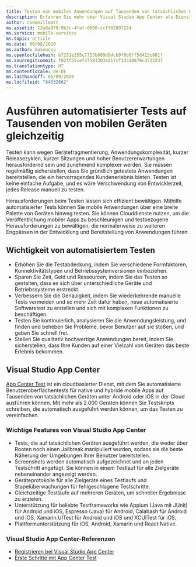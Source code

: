 ```yaml
---
title: Testen von mobilen Anwendungen auf Tausenden von tatsächlichen Geräten über Visual Studio App Center
description: Erfahren Sie mehr über Visual Studio App Center als Dienst, mit dem mobile Anwendungen auf Tausenden von tatsächlichen Geräten kontinuierlich getestet werden können.
author: codemillmatt
ms.assetid: 12a8a079-9b3c-4faf-0000-ccff02097224
ms.service: mobile-services
ms.topic: article
ms.date: 06/08/2020
ms.author: masoucou
ms.openlocfilehash: b7251e355c7753b689d9dcb9f0b0ff5d413c001f
ms.sourcegitcommit: f02ff55cef47581303a217cf1d310879cd722237
ms.translationtype: HT
ms.contentlocale: de-DE
ms.lasthandoff: 06/09/2020
ms.locfileid: "84632662"
---
```

# <a name="perform-automated-testing-on-thousands-of-mobile-devices-simultaneously"></a>Ausführen automatisierter Tests auf Tausenden von mobilen Geräten gleichzeitig

Testen kann wegen Gerätefragmentierung, Anwendungskomplexität, kurzer Releasezyklen, kurzer Sitzungen und hoher Benutzererwartungen herausfordernd sein und zunehmend komplexer werden. Sie müssen regelmäßig sicherstellen, dass Sie gründlich getestete Anwendungen bereitstellen, die ein hervorragendes Kundenerlebnis bieten. Testen ist keine einfache Aufgabe, und es wäre Verschwendung von Entwicklerzeit, jedes Release manuell zu testen.

Herausforderungen beim Testen lassen sich effizient bewältigen. Mithilfe automatisierter Tests können Sie mobile Anwendungen über eine breite Palette von Geräten hinweg testen. Sie können Clouddienste nutzen, um die Veröffentlichung mobiler Apps zu beschleunigen und testbezogene Herausforderungen zu bewältigen, die normalerweise zu weiteren Engpässen in der Entwicklung und Bereitstellung von Anwendungen führen.

## <a name="importance-of-automated-testing"></a>Wichtigkeit von automatisiertem Testen

- Erhöhen Sie die Testabdeckung, indem Sie verschiedene Formfaktoren, Konnektivitätstypen und Betriebssystemversionen einbeziehen.
- Sparen Sie Zeit, Geld und Ressourcen, indem Sie das Testen so gestalten, dass es sich über unterschiedliche Geräte und Betriebssysteme erstreckt.
- Verbessern Sie die Genauigkeit, indem Sie wiederkehrende manuelle Tests vermeiden und so mehr Zeit dafür haben, neue automatisierte Softwaretest zu erstellen und sich mit komplexen Funktionen zu beschäftigen.
- Testen Sie kontinuierlich, analysieren Sie die Anwendungsleistung, und finden und beheben Sie Probleme, bevor Benutzer auf sie stoßen, und geben Sie schnell frei.
- Stellen Sie qualitativ hochwertige Anwendungen bereit, indem Sie sicherstellen, dass Ihre Kunden auf einer Vielzahl von Geräten das beste Erlebnis bekommen.

## <a name="visual-studio-app-center"></a>Visual Studio App Center

[App Center Test](/appcenter/test-cloud/) ist ein cloudbasierter Dienst, mit dem Sie automatisierte Benutzeroberflächentests für native und hybride mobile Apps auf Tausenden von tatsächlichen Geräten unter Android oder iOS in der Cloud ausführen können. Mit mehr als 2.000 Geräten können Sie Testskripts schreiben, die automatisch ausgeführt werden können, um das Testen zu vereinfachen.

### <a name="visual-studio-app-center-key-features"></a>Wichtige Features von Visual Studio App Center

- Tests, die auf tatsächlichen Geräten ausgeführt werden, die weder über Rooten noch einen Jailbreak manipuliert wurden, sodass sie die beste Näherung der Umgebungen Ihrer Benutzer bereitstellen.
- Screenshots werden automatisch aufgezeichnet und an jeden Testschritt angefügt. Sie können in einem Testlauf für alle Zielgeräte nebeneinander angezeigt werden.
- Geräteprotokolle für alle Zielgeräte eines Testlaufs und Stapelüberwachungen für fehlgeschlagene Testschritte.
- Gleichzeitige Testläufe auf mehreren Geräten, um schneller Ergebnisse zu erzielen.
- Unterstützung für beliebte Testframeworks wie Appium (Java mit JUnit) für Android und iOS, Espresso (Java) für Android, Calabash für Android und iOS, Xamarin.UITest für Android und iOS und XCUITest für iOS.
- Plattformunterstützung für iOS, Android, Xamarin und React Native.

### <a name="visual-studio-app-center-references"></a>Visual Studio App Center-Referenzen

- [Registrieren bei Visual Studio App Center](https://appcenter.ms/signup)
- [Erste Schritte mit App Center Test](/appcenter/test-cloud/)